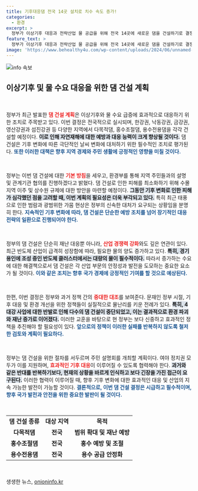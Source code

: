 ```yaml
---
title: 기후대응댐 전국 14곳 설치로 치수 속도 증가!
categories:
  - 환경
excerpt: >
  정부가 이상기후 대응과 전략산업 물 공급을 위해 전국 14곳에 새로운 댐을 건설하기로 결정했습니다. 지연된 조치에 대한 우려와 비판 속, 주민 설명회 및 신속한 추진이 요구됩니다. 기후 변화로 인한 재난 피해를 줄일 기회가 주어졌습니다!
feature_text: >
  정부가 이상기후 대응과 전략산업 물 공급을 위해 전국 14곳에 새로운 댐을 건설하기로 결정했습니다. 지연된 조치에 대한 우려와 비판 속, 주민 설명회 및 신속한 추진이 요구됩니다. 기후 변화로 인한 재난 피해를 줄일 기회가 주어졌습니다!
image: 'https://www.behealthy4u.com/wp-content/uploads/2024/06/unnamed-file.png'
---
```


<p><img src="https://www.behealthy4u.com/wp-content/uploads/2024/06/unnamed-file.png" alt="info 속보" /></p>

<h2 data-ke-size="size26">이상기후 및 물 수요 대응을 위한 댐 건설 계획</h2>

<p data-ke-size="size16">&nbsp;</p>

<p>정부가 최근 발표한 <b><span style="color: #ee2323;">댐 건설 계획</span></b>은 이상기후와 물 수요 급증에 효과적으로 대응하기 위한 조치로 주목받고 있다. 이번 결정은 전국적으로 실시되며, 한강권, 낙동강권, 금강권, 영산강권과 섬진강권 등 다양한 지역에서 다목적댐, 홍수조절댐, 용수전용댐을 각각 건설할 예정이다. <b><span style="background-color: #21538527;">이로 인해 자연재해에 대한 예방과 대응 능력이 크게 향상될 것이다.</span></b> 댐 건설은 기후 변화에 따른 극단적인 날씨 변화에 대처하기 위한 필수적인 조치로 평가된다. <b><span style="color: #1a5490;">또한 이러한 대책은 향후 지역 경제와 주민 생활에 긍정적인 영향을 미칠 것이다.</span></b></p>

<p data-ke-size="size16">&nbsp;</p>

<p>정부는 이번 댐 건설에 대한 <b><span style="color: #ee2323;">기본 방침</span></b>을 세우고, 환경부를 통해 지역 주민들과의 설명 및 관계기관 협의를 진행하겠다고 밝혔다. 댐 건설로 인한 피해를 최소화하기 위해 수몰지역 이주 및 상수원 규제에 대한 방안을 마련할 예정이다. <b><span style="background-color: #21538527;">그동안 기후 변화로 인한 피해가 심각했던 점을 고려할 때, 이번 계획의 필요성은 더욱 부각되고 있다.</span></b> 특히 최근 태풍으로 인한 범람과 광범위한 가뭄 현상은 정부의 신속한 대처가 요구되는 상황임을 분명히 한다. <b><span style="color: #1a5490;">지속적인 기후 변화에 따라, 댐 건설은 단순한 예방 조치를 넘어 장기적인 대응 전략의 일환으로 진행되어야 한다.</span></b></p>

<p data-ke-size="size16">&nbsp;</p>

<p>정부의 댐 건설은 단순히 재난 대응뿐 아니라, <b><span style="color: #ee2323;">산업 경쟁력 강화</span></b>와도 깊은 연관이 있다. 최근 반도체 산업이 급격히 성장함에 따라, 필요한 물의 양도 증가하고 있다. <b><span style="background-color: #21538527;">특히, 경기 용인에 조성 중인 반도체 클러스터에서는 대량의 물이 필수적이다.</span></b> 따라서 증가하는 수요에 대한 해결책으로서 댐 건설은 각 산업 부문의 안정성과 발전을 도모하는 중요한 요소가 될 것이다. <b><span style="color: #1a5490;">이와 같은 조치는 향후 국가 경제에 긍정적인 기여를 할 것으로 예상된다.</span></b></p>

<p data-ke-size="size16">&nbsp;</p>

<p>한편, 이번 결정은 정부와 과거 정책 간의 <b><span style="color: #ee2323;">중대한 대조</span></b>를 보여준다. 문재인 정부 시절, 기후 대응 및 환경 개선을 위한 정책들이 실질적으로 물난리를 키운 전례가 있다. <b><span style="background-color: #21538527;">특히, 4대강 사업에 대한 반발로 인해 다수의 댐 건설이 중단되었고, 이는 결과적으로 환경 파괴와 재난 증가로 이어졌다.</span></b> 이러한 교훈을 바탕으로 현 정부는 보다 신중하고 효과적인 정책을 추진해야 할 필요성이 있다. <b><span style="color: #1a5490;">앞으로의 정책이 이러한 실패를 반복하지 않도록 철저한 검토와 계획이 필요하다.</span></b></p>

<p data-ke-size="size16">&nbsp;</p>

<p>정부는 댐 건설을 위한 절차를 서두르며 주민 설명회를 개최할 계획이다. 여야 정치권 모두가 이를 지원하며, <b><span style="color: #ee2323;">효과적인 기후 대응</span></b>이 이루어질 수 있도록 협력해야 한다. <b><span style="background-color: #21538527;">과거와 같은 반대를 반복하기보다, 현재의 상황을 바르게 인식하고 보다 긴장을 가진 접근이 요구된다.</span></b> 이러한 협력이 이루어질 때, 향후 기후 변화에 대한 효과적인 대응 및 산업의 지속 가능한 발전이 가능할 것이다. <b><span style="color: #1a5490;">결론적으로, 이번 댐 건설 결정은 시급하고 필수적이며, 향후 국가 발전과 안전을 위한 중요한 발판이 될 것이다.</span></b></p>

<p data-ke-size="size16">&nbsp;</p>

<table style="width:100%; border-collapse:collapse;">
<tr>
<td style="text-align: center; height: 17px;"><b>댐 건설 종류</b></td>
<td style="text-align: center; height: 17px;"><b>대상 지역</b></td>
<td style="text-align: center; height: 17px;"><b>목적</b></td>
</tr>
<tr>
<td style="text-align: center; height: 17px;"><b>다목적댐</b></td>
<td style="text-align: center; height: 17px;"><b>전국</b></td>
<td style="text-align: center; height: 17px;"><b>범위 확대 및 재난 예방</b></td>
</tr>
<tr>
<td style="text-align: center; height: 17px;"><b>홍수조절댐</b></td>
<td style="text-align: center; height: 17px;"><b>전국</b></td>
<td style="text-align: center; height: 17px;"><b>홍수 예방 및 조절</b></td>
</tr>
<tr>
<td style="text-align: center; height: 17px;"><b>용수전용댐</b></td>
<td style="text-align: center; height: 17px;"><b>전국</b></td>
<td style="text-align: center; height: 17px;"><b>용수 공급 안정화</b></td>
</tr>
</table>

<p data-ke-size="size16">&nbsp;</p>
생생한 뉴스, <a href="https://onioninfo.kr" rel="dofollow">onioninfo.kr</a>


